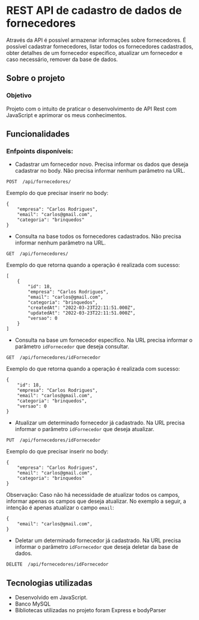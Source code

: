 # REST API de cadastro de dados de fornecedores
Através da API é possível armazenar informações sobre fornecedores. É possível cadastrar fornecedores, listar todos os fornecedores cadastrados, obter detalhes de um fornecedor especifico, atualizar um fornecedor e caso necessário, remover da base de dados.

## Sobre o projeto

### Objetivo
Projeto com o intuito de praticar o desenvolvimento de API Rest com JavaScript e aprimorar os meus conhecimentos. 

## Funcionalidades
### Enfpoints disponíveis:

* Cadastrar um fornecedor novo. Precisa informar os dados que deseja cadastrar no body. Não precisa informar nenhum parâmetro na URL.
```
POST  /api/fornecedores/
```
Exemplo do que precisar inserir no body:
```
{
    "empresa": "Carlos Rodrigues",
    "email": "carlos@gmail.com",
    "categoria": "brinquedos"
}
```


* Consulta na base todos os fornecedores cadastrados. Não precisa informar nenhum parâmetro na URL.
```
GET  /api/fornecedores/

```
Exemplo do que retorna quando a operação é realizada com sucesso:
```
[
    {
        "id": 18,
        "empresa": "Carlos Rodrigues",
        "email": "carlos@gmail.com",
        "categoria": "brinquedos",
        "createdAt": "2022-03-23T22:11:51.000Z",
        "updatedAt": "2022-03-23T22:11:51.000Z",
        "versao": 0
    }
]
```


* Consulta na base um fornecedor especifico. Na URL precisa informar o parâmetro `idFornecedor` que deseja consultar.
```
GET  /api/fornecedores/idFornecedor

```
Exemplo do que retorna quando a operação é realizada com sucesso:
```
{
    "id": 18,
    "empresa": "Carlos Rodrigues",
    "email": "carlos@gmail.com",
    "categoria": "brinquedos",
    "versao": 0
}
```


* Atualizar um determinado fornecedor já cadastrado. Na URL precisa informar o parâmetro `idFornecedor` que deseja atualizar.
```
PUT  /api/fornecedores/idFornecedor
```
Exemplo do que precisar inserir no body:
```
{
    "empresa": "Carlos Rodrigues",
    "email": "carlos@gmail.com",
    "categoria": "brinquedos"
}
```
Observação: Caso não há necessidade de atualizar todos os campos, informar apenas os campos que deseja atualizar. No exemplo a seguir, a intenção é apenas atualizar o campo `email`:
```
{
    "email": "carlos@gmail.com",
}
```


* Deletar um determinado fornecedor já cadastrado. Na URL precisa informar o parâmetro `idFornecedor` que deseja deletar da base de dados.
```
DELETE  /api/fornecedores/idFornecedor

```


## Tecnologias utilizadas
* Desenvolvido em JavaScript.
* Banco MySQL
* Bibliotecas utilizadas no projeto foram Express e bodyParser